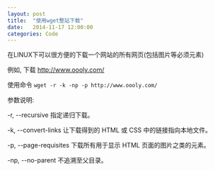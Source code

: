 ```yaml
---
layout: post
title:  "使用wget整站下载"
date:   2014-11-17 12:00:00
categories: Code
---
```


在LINUX下可以很方便的下载一个网站的所有网页(包括图片等必须元素)

例如, 下载 http://www.oooly.com/

使用命令 `wget -r -k -np -p http://www.oooly.com/`

参数说明:

-r,  --recursive          指定递归下载。

-k,  --convert-links      让下载得到的 HTML 或 CSS 中的链接指向本地文件。

-p,  --page-requisites    下载所有用于显示 HTML 页面的图片之类的元素。

-np, --no-parent                 不追溯至父目录。
